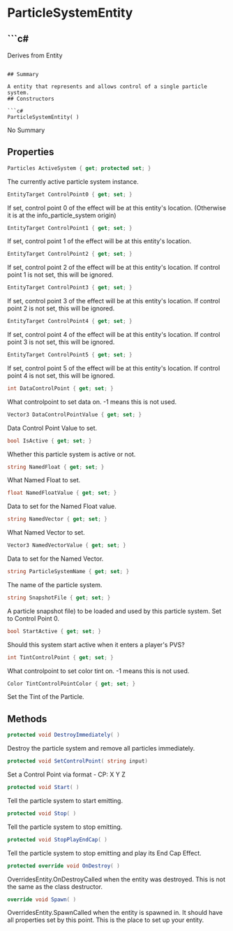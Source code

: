 # ParticleSystemEntity

## ```c#
Derives from Entity
```

## Summary

A entity that represents and allows control of a single particle system.
## Constructors

```c#
ParticleSystemEntity( ) 
```
No Summary
## Properties

```c#
Particles ActiveSystem { get; protected set; } 
```
The currently active particle system instance.
```c#
EntityTarget ControlPoint0 { get; set; } 
```
If set, control point 0 of the effect will be at this entity's location. (Otherwise it is at the info_particle_system origin)
```c#
EntityTarget ControlPoint1 { get; set; } 
```
If set, control point 1 of the effect will be at this entity's location.
```c#
EntityTarget ControlPoint2 { get; set; } 
```
If set, control point 2 of the effect will be at this entity's location. If control point 1 is not set, this will be ignored.
```c#
EntityTarget ControlPoint3 { get; set; } 
```
If set, control point 3 of the effect will be at this entity's location. If control point 2 is not set, this will be ignored.
```c#
EntityTarget ControlPoint4 { get; set; } 
```
If set, control point 4 of the effect will be at this entity's location. If control point 3 is not set, this will be ignored.
```c#
EntityTarget ControlPoint5 { get; set; } 
```
If set, control point 5 of the effect will be at this entity's location. If control point 4 is not set, this will be ignored.
```c#
int DataControlPoint { get; set; } 
```
What controlpoint to set data on. -1 means this is not used.
```c#
Vector3 DataControlPointValue { get; set; } 
```
Data Control Point Value to set.
```c#
bool IsActive { get; set; } 
```
Whether this particle system is active or not.
```c#
string NamedFloat { get; set; } 
```
What Named Float to set.
```c#
float NamedFloatValue { get; set; } 
```
Data to set for the Named Float value.
```c#
string NamedVector { get; set; } 
```
What Named Vector to set.
```c#
Vector3 NamedVectorValue { get; set; } 
```
Data to set for the Named Vector.
```c#
string ParticleSystemName { get; set; } 
```
The name of the particle system.
```c#
string SnapshotFile { get; set; } 
```
A particle snapshot file) to be loaded and used by this particle system. Set to Control Point 0.
```c#
bool StartActive { get; set; } 
```
Should this system start active when it enters a player's PVS?
```c#
int TintControlPoint { get; set; } 
```
What controlpoint to set color tint on. -1 means this is not used.
```c#
Color TintControlPointColor { get; set; } 
```
Set the Tint of the Particle.
## Methods

```c#
protected void DestroyImmediately( ) 
```
Destroy the particle system and remove all particles immediately.
```c#
protected void SetControlPoint( string input) 
```
Set a Control Point via format - CP: X Y Z
```c#
protected void Start( ) 
```
Tell the particle system to start emitting.
```c#
protected void Stop( ) 
```
Tell the particle system to stop emitting.
```c#
protected void StopPlayEndCap( ) 
```
Tell the particle system to stop emitting and play its End Cap Effect.
```c#
protected override void OnDestroy( ) 
```
OverridesEntity.OnDestroyCalled when the entity was destroyed. This is not the same as the class destructor.
```c#
override void Spawn( ) 
```
OverridesEntity.SpawnCalled when the entity is spawned in. It should have all properties set by this point.
This is the place to set up your entity.

